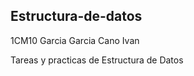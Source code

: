 ## Estructura-de-datos


1CM10
Garcia Garcia Cano Ivan 

Tareas y practicas de Estructura de Datos

